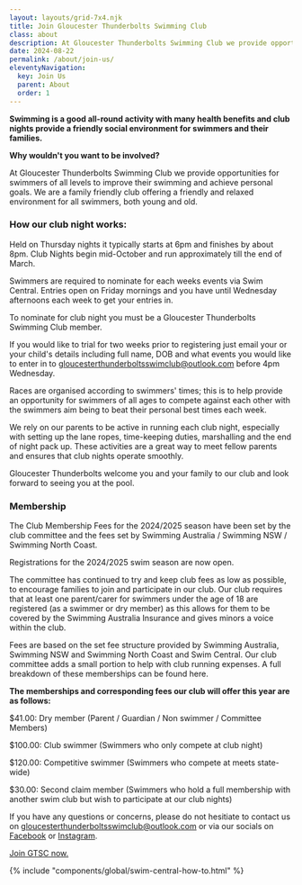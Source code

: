 ```yaml
---
layout: layouts/grid-7x4.njk
title: Join Gloucester Thunderbolts Swimming Club
class: about
description: At Gloucester Thunderbolts Swimming Club we provide opportunities for swimmers of all levels to improve their swimming and achieve personal goals. We are a family friendly club offering a friendly and relaxed environment for all swimmers, both young and old. 
date: 2024-08-22
permalink: /about/join-us/
eleventyNavigation:
  key: Join Us
  parent: About
  order: 1
---
```

**Swimming is a good all-round activity with many health benefits and club nights provide a friendly social environment for swimmers and their families.**

**Why wouldn't you want to be involved?**

At Gloucester Thunderbolts Swimming Club we provide opportunities for swimmers of all levels to improve their swimming and achieve personal goals. We are a family friendly club offering a friendly and relaxed environment for all swimmers, both young and old. 

### How our club night works:

Held on Thursday nights it typically starts at 6pm and finishes by about 8pm. Club Nights begin mid-October and run approximately till the end of March.

Swimmers are required to nominate for each weeks events via Swim Central. Entries open on Friday mornings and you have until Wednesday afternoons each week to get your entries in.

To nominate for club night you must be a Gloucester Thunderbolts Swimming Club member.

If you would like to trial for two weeks prior to registering just email your or your child's details including full name, DOB and what events you would like to enter in to  [gloucesterthunderboltsswimclub@outlook.com](mailto:gloucesterthunderboltsswimclub@outlook.com) before 4pm Wednesday.

Races are organised according to swimmers' times; this is to help provide an opportunity for swimmers of all ages to compete against each other with the swimmers aim being to beat their personal best times each week. 

We rely on our parents to be active in running each club night, especially with setting up the lane ropes, time-keeping duties, marshalling and the end of night pack up. These activities are a great way to meet fellow parents and ensures that club nights operate smoothly.

Gloucester Thunderbolts welcome you and your family to our club and look forward to seeing you at the pool.

### Membership

The Club Membership Fees for the 2024/2025 season have been set by the club committee and the fees set by Swimming Australia / Swimming NSW / Swimming North Coast.

Registrations for the 2024/2025 swim season are now open.  

The committee has continued to try and keep club fees as low as possible, to encourage families to join and participate in our club. Our club requires that at least one parent/carer for swimmers under the age of 18 are registered (as a swimmer or dry member) as this allows for them to be covered by the Swimming Australia Insurance and gives minors a voice within the club.

Fees are based on the set fee structure provided by Swimming Australia, Swimming NSW and Swimming North Coast and Swim Central. Our club committee adds a small portion to help with club running expenses.  A full breakdown of these memberships can be found here.

**The memberships and corresponding fees our club will offer this year are as follows:**

$41.00: Dry member (Parent / Guardian / Non swimmer / Committee Members)

$100.00: Club swimmer (Swimmers who only compete at club night)

$120.00: Competitive swimmer (Swimmers who compete at meets state-wide)

$30.00: Second claim member (Swimmers who hold a full membership with another swim club but wish to participate at our club nights)

If you have any questions or concerns, please do not hesitiate to contact us on [gloucesterthunderboltsswimclub@outlook.com](mailto:gloucesterthunderboltsswimclub@outlook.com) or via our socials on <a href="https://www.facebook.com/GloucesterThunderboltsSwimmingClub" target="_blank">Facebook</a> or <a href="https://www.instagram.com/gloucesterswimclub" target="_blank">Instagram</a>.


<div><a class="resultspdfsmall" href="https://swimcentral.swimming.org.au/home" title="Join GTSC now." alt="Join GTSC now." target="_blank">Join GTSC now.</a></div>

<div class="padtop3rem">

{% include "components/global/swim-central-how-to.html" %}
</div>











